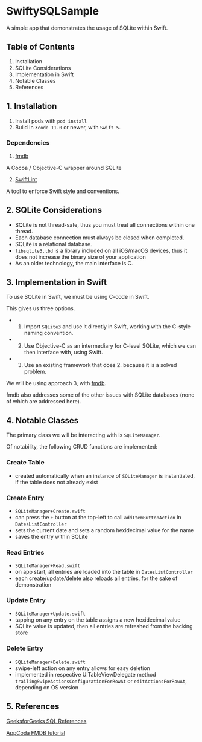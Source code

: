 #  SwiftySQLSample

A simple app that demonstrates the usage of SQLite within Swift.


## Table of Contents
1. Installation
2. SQLite Considerations
3. Implementation in Swift
4. Notable Classes
5. References


## 1. Installation

1. Install pods with `pod install`
2. Build in `Xcode 11.0` or newer, with `Swift 5`.

### Dependencies

1. [fmdb](https://github.com/ccgus/fmdb)

A Cocoa / Objective-C wrapper around SQLite

2. [SwiftLint](https://github.com/realm/SwiftLint)

A tool to enforce Swift style and conventions.


## 2. SQLite Considerations

* SQLite is not thread-safe, thus you must treat all connections within one thread.
* Each database connection must always be closed when completed.
* SQLite is a relational database.
* `libsqlite3.tbd` is a library included on all iOS/macOS devices, thus it does not increase the binary size of your application
* As an older technology, the main interface is C.


## 3. Implementation in Swift

To use SQLite in Swift, we must be using C-code in Swift. 

This gives us three options.
* 1. Import `SQLite3` and use it directly in Swift, working with the C-style naming convention.
* 2. Use Objective-C as an intermediary for C-level SQLite, which we can then interface with, using Swift.
* 3. Use an existing framework that does 2. because it is a solved problem.

We will be using approach 3, with [fmdb](https://github.com/ccgus/fmdb). 

fmdb also addresses some of the other issues with SQLite databases (none of which are addressed here).


## 4. Notable Classes

The primary class we will be interacting with is  `SQLiteManager`.

Of notability, the following CRUD functions are implemented:

### Create Table
* created automatically when an instance of `SQLiteManager` is instantiated, if the table does not already exist

### Create Entry
* `SQLiteManager+Create.swift`
* can press the `+` button at the top-left to call `addItemButtonAction` in `DatesListController`
* sets the current date and sets a random hexidecimal value for the name
* saves the entry within SQLite

### Read Entries
* `SQLiteManager+Read.swift`
* on app start, all entries are loaded into the table in `DatesListController`
* each create/update/delete also reloads all entries, for the sake of demonstration

### Update Entry
* `SQLiteManager+Update.swift`
* tapping on any entry on the table assigns a new hexidecimal value
* SQLite value is updated, then all entries are refreshed from the backing store

### Delete Entry
* `SQLiteManager+Delete.swift`
* swipe-left action on any entry allows for easy deletion
* implemented in respective UITableViewDelegate method 
`trailingSwipeActionsConfigurationForRowAt` or `editActionsForRowAt`, depending on OS version


## 5. References

[GeeksforGeeks SQL References](https://www.geeksforgeeks.org/sql-select-query/)

[AppCoda FMDB tutorial](https://www.appcoda.com/fmdb-sqlite-database/)

